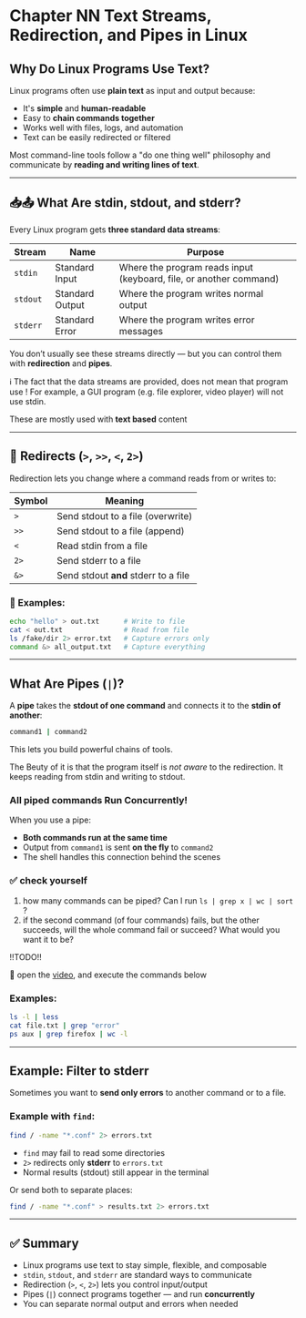 # Chapter NN Text Streams, Redirection, and Pipes in Linux

##  Why Do Linux Programs Use Text?

Linux programs often use **plain text** as input and output because:
- It's **simple** and **human-readable**
- Easy to **chain commands together**
- Works well with files, logs, and automation
- Text can be easily redirected or filtered

Most command-line tools follow a "do one thing well" philosophy and communicate by **reading and writing lines of text**.

---

## 📥📤 What Are stdin, stdout, and stderr?

Every Linux program gets **three standard data streams**:

| Stream   | Name            | Purpose                     |
|----------|------------------|-----------------------------|
| `stdin`  | Standard Input   | Where the program reads input (keyboard, file, or another command) |
| `stdout` | Standard Output  | Where the program writes normal output |
| `stderr` | Standard Error   | Where the program writes error messages |

You don’t usually see these streams directly — but you can control them with **redirection** and **pipes**.


ℹ️ The fact that the data streams are provided, does not mean that program use ! For example, a GUI program (e.g. file explorer, video player) will not use stdin. 

These are mostly used with **text based** content

---

## 🔄 Redirects (`>`, `>>`, `<`, `2>`)

Redirection lets you change where a command reads from or writes to:

| Symbol  | Meaning                                |
|---------|----------------------------------------|
| `>`     | Send stdout to a file (overwrite)       |
| `>>`    | Send stdout to a file (append)          |
| `<`     | Read stdin from a file                  |
| `2>`    | Send stderr to a file                   |
| `&>`    | Send stdout **and** stderr to a file    |

### 📘 Examples:
```bash
echo "hello" > out.txt      # Write to file
cat < out.txt               # Read from file
ls /fake/dir 2> error.txt   # Capture errors only
command &> all_output.txt   # Capture everything
```

---

## What Are Pipes (`|`)?

A **pipe** takes the **stdout of one command** and connects it to the **stdin of another**:

```bash
command1 | command2
```

This lets you build powerful chains of tools.

The Beuty of it is that the program itself is *not aware* to the redirection. It keeps reading from stdin and writing to stdout.



###  All piped commands Run Concurrently!
When you use a pipe:
- **Both commands run at the same time**
- Output from `command1` is sent **on the fly** to `command2`
- The shell handles this connection behind the scenes

### ✅ check yourself
1. how many commands can be piped? Can I run `ls | grep x | wc | sort` ?
1. if the second command (of four commands) fails, but the other succeeds, will the whole command fail or succeed?  What would you want it to be?

!!TODO!!

🎥 open the [video](), and execute the commands below


###  Examples:
```bash
ls -l | less
cat file.txt | grep "error"
ps aux | grep firefox | wc -l
```

---

##  Example: Filter to stderr

Sometimes you want to **send only errors** to another command or to a file.

###  Example with `find`:
```bash
find / -name "*.conf" 2> errors.txt
```
- `find` may fail to read some directories
- `2>` redirects only **stderr** to `errors.txt`
- Normal results (stdout) still appear in the terminal

Or send both to separate places:
```bash
find / -name "*.conf" > results.txt 2> errors.txt
```

---

## ✅ Summary

- Linux programs use text to stay simple, flexible, and composable
- `stdin`, `stdout`, and `stderr` are standard ways to communicate
- Redirection (`>`, `<`, `2>`) lets you control input/output
- Pipes (`|`) connect programs together — and run **concurrently**
- You can separate normal output and errors when needed
